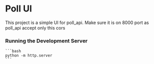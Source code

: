 # Poll UI

This project is a simple UI for poll_api.
Make sure it is on 8000 port as poll_api accept only this cors
### Running the Development Server
    ```bash
    python -m http.server
    ```